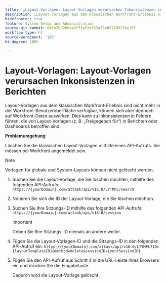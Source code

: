 ```yaml
---
title: '„Layout-Vorlagen: Layout-Vorlagen verursachen Inkonsistenzen in Berichten“'
description: „Layout-Vorlagen aus dem klassischen Workfront-Erlebnis sind nicht mehr in der Workfront-Benutzeroberfläche verfügbar, können sich aber dennoch auf Workfront-Daten auswirken. Dies kann zu Inkonsistenzen in Feldern führen, die von Layout-Vorlagen (z. B. ‚Freigegeben für‘) in Berichten oder Dashboards betroffen sind.“
hidefromtoc: true
feature: System Setup and Administration
source-git-commit: 045e2bd200aa2fffaf2e763a73eb8729517be197
workflow-type: ht
source-wordcount: '195'
ht-degree: 100%

---
```



# Layout-Vorlagen: Layout-Vorlagen verursachen Inkonsistenzen in Berichten

Layout-Vorlagen aus dem klassischen Workfront-Erlebnis sind nicht mehr in der Workfront-Benutzeroberfläche verfügbar, können sich aber dennoch auf Workfront-Daten auswirken. Dies kann zu Inkonsistenzen in Feldern führen, die von Layout-Vorlagen (z. B. „Freigegeben für“) in Berichten oder Dashboards betroffen sind.

**Problemumgehung**

Löschen Sie die klassischen Layout-Vorlagen mithilfe eines API-Aufrufs. Sie müssen bei Workfront angemeldet sein.

>[!NOTE]
>
>Vorlagen für globale und System-Layouts können nicht gelöscht werden.

1. Suchen Sie die Layout-Vorlage, die Sie löschen möchten, mithilfe des folgenden API-Aufrufs:
   `https://{yourDomain}.com/attask/api/v16.0/LYTMPL/search`
1. Notieren Sie sich die ID der Layout-Vorlage, die Sie löschen möchten.
1. Suchen Sie Ihre Sitzungs-ID mithilfe des folgenden API-Aufrufs:
   `https://{yourDomain}.com/attask/api/v16.0/session`

   >[!IMPORTANT]
   >
   >Geben Sie Ihre Sitzungs-ID niemals an andere weiter.

1. Fügen Sie die Layout-Vorlagen-ID und die Sitzungs-ID in den folgenden API-Aufruf ein:
   `https://{yourDomain}.com/attask/api/v16.0/LYTMPL?ID={layoutTemplateID}&method=delete&sessionID={yourSessionID}`
1. Fügen Sie den API-Aufruf aus Schritt 4 in die URL-Leiste Ihres Browsers ein und drücken Sie die Eingabetaste.

   Dadurch wird die Layout-Vorlage gelöscht.

